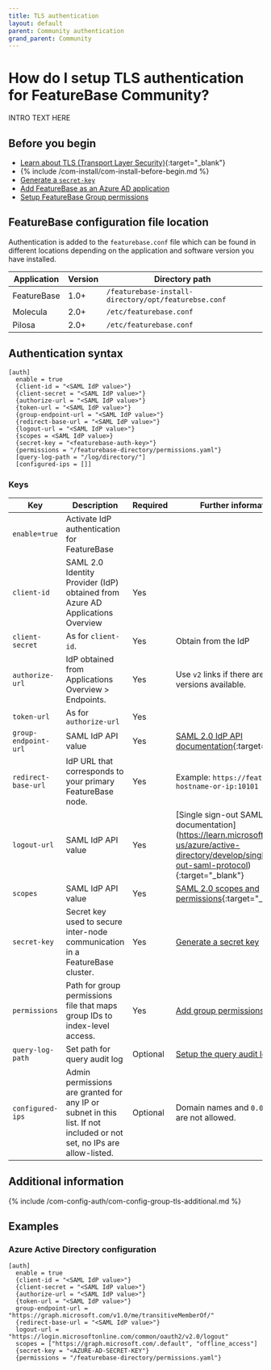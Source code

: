 ```yaml
---
title: TLS authentication
layout: default
parent: Community authentication
grand_parent: Community
---
```


# How do I setup TLS authentication for FeatureBase Community?

INTRO TEXT HERE

## Before you begin

* [Learn about TLS (Transport Layer Security)](https://en.wikipedia.org/wiki/Transport_Layer_Security){:target="_blank"}
* {% include /com-install/com-install-before-begin.md %}
* [Generate a `secret-key`](/docs/community/com-config-auth/com-config-auth-key)
* [Add FeatureBase as an Azure AD application](/docs/community/com-config-azure-sso)
* [Setup FeatureBase Group permissions](/docs/community/com-config-auth/com-config-group-permissions)

## FeatureBase configuration file location

Authentication is added to the `featurebase.conf` file which can be found in different locations depending on the application and software version you have installed.

| Application | Version | Directory path |
|---|---|---|
| FeatureBase | 1.0+ | `/featurebase-install-directory/opt/featurebse.conf` |
| Molecula | 2.0+ | `/etc/featurebase.conf` |
| Pilosa | 2.0+ | `/etc/featurebase.conf` |

## Authentication syntax

```
[auth]
  enable = true
  {client-id = "<SAML IdP value>"}
  {client-secret = "<SAML IdP value>"}
  {authorize-url = "<SAML IdP value>"}
  {token-url = "<SAML IdP value>"}
  {group-endpoint-url = "<SAML IdP value>"}
  {redirect-base-url = "<SAML IdP value>"}
  {logout-url = "<SAML IdP value>"}
  {scopes = <SAML IdP value>}
  {secret-key = "<featurebase-auth-key>"}
  {permissions = "/featurebase-directory/permissions.yaml"}
  [query-log-path = "/log/directory/"]
  [configured-ips = []]
```

### Keys

| Key | Description | Required | Further information |
|---|---|---|---|
| `enable=true` | Activate IdP authentication for FeatureBase |  |  |
| `client-id` | SAML 2.0 Identity Provider (IdP) obtained from Azure AD Applications Overview | Yes | |
| `client-secret` | As for `client-id`.  | Yes | Obtain from the IdP |
| `authorize-url` | IdP obtained from Applications Overview > Endpoints. | Yes | Use `v2` links if there are two versions available. |
| `token-url` |  As for `authorize-url` | Yes |  |
| `group-endpoint-url` | SAML IdP API value | Yes | [SAML 2.0 IdP API documentation](https://learn.microsoft.com/en-us/azure/active-directory-b2c/saml-service-provider-options?pivots=b2c-user-flow){:target="_blank"} |
| `redirect-base-url` |  IdP URL that corresponds to your primary FeatureBase node. | Yes | Example: `https://featurebase-hostname-or-ip:10101` |
| `logout-url` | SAML IdP API value | Yes | [Single sign-out SAML protocol] documentation](https://learn.microsoft.com/en-us/azure/active-directory/develop/single-sign-out-saml-protocol){:target="_blank"} |
| `scopes` | SAML IdP API value | Yes | [SAML 2.0 scopes and permissions](https://learn.microsoft.com/en-us/azure/active-directory/develop/scopes-oidc){:target="_blank"} |
| `secret-key` | Secret key used to secure inter-node communication in a FeatureBase cluster. | Yes | [Generate a secret key](/docs/community/com-config-auth/com-config-auth-key) |
| `permissions` | Path for group permissions file that maps group IDs to index-level access. | Yes | [Add group permissions](/docs/community/com-config-auth/com-config-group-permissions) |
| `query-log-path` | Set path for query audit log | Optional | [Setup the query audit log](/docs/community/com-config-auth/com-config-log-audit-query) |
| `configured-ips` | Admin permissions are granted for any IP or subnet in this list.  If not included or not set, no IPs are allow-listed. | Optional | Domain names and `0.0.0.0/0` are not allowed. |

## Additional information

{% include /com-config-auth/com-config-group-tls-additional.md %}

## Examples

### Azure Active Directory configuration

```
[auth]
  enable = true
  {client-id = "<SAML IdP value>"}
  {client-secret = "<SAML IdP value>"}
  {authorize-url = "<SAML IdP value>"}
  {token-url = "<SAML IdP value>"}
  group-endpoint-url = "https://graph.microsoft.com/v1.0/me/transitiveMemberOf/"
  {redirect-base-url = "<SAML IdP value>"}
  logout-url = "https://login.microsoftonline.com/common/oauth2/v2.0/logout"
  scopes = ["https://graph.microsoft.com/.default", "offline_access"]
  {secret-key = "<AZURE-AD-SECRET-KEY"}
  {permissions = "/featurebase-directory/permissions.yaml"}
```

<!--
## Next step

* [Configure audit logs]

-->

